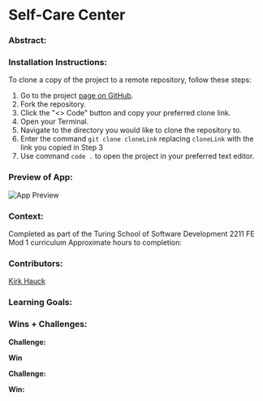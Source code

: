 # Self-Care Center 

### Abstract:

### Installation Instructions:

To clone a copy of the project to a remote repository, follow these steps:

1. Go to the project [page on GitHub]().
1. Fork the repository.
1. Click the "<> Code" button and copy your preferred clone link.
1. Open your Terminal.
1. Navigate to the directory you would like to clone the repository to.
1. Enter the command `git clone cloneLink` replacing `cloneLink` with the link you copied in Step 3
1. Use command `code .` to open the project in your preferred text editor.

### Preview of App:

![App Preview]()

### Context:

Completed as part of the Turing School of Software Development 2211 FE Mod 1 curriculum
Approximate hours to completion:

### Contributors:

[Kirk Hauck](https://github.com/kirkhauck)

### Learning Goals:



### Wins + Challenges:

**Challenge:**

**Win**

**Challenge:**

**Win:**